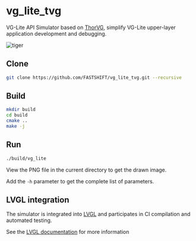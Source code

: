 # vg_lite_tvg
VG-Lite API Simulator based on [ThorVG](https://github.com/thorvg/thorvg), simplify VG-Lite upper-layer application development and debugging.

![tiger](https://github.com/user-attachments/assets/964e1831-d297-4580-9829-7480eae2a3cc)

## Clone
```bash
git clone https://github.com/FASTSHIFT/vg_lite_tvg.git --recursive
```

## Build
```bash
mkdir build
cd build
cmake ..
make -j
```

## Run
```bash
./build/vg_lite
```
View the PNG file in the current directory to get the drawn image.

Add the `-h` parameter to get the complete list of parameters.

## LVGL integration
The simulator is integrated into [LVGL](https://github.com/lvgl/lvgl/tree/master/src/others/vg_lite_tvg) and participates in CI compilation and automated testing.

See the [LVGL documentation](https://docs.lvgl.io/master/overview/vg_lite_tvg.html) for more information
